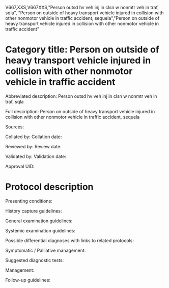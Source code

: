 V667,XXS,V667XXS,"Person outsd hv veh inj in clsn w nonmtr veh in traf, sqla", "Person on outside of heavy transport vehicle injured in collision with other nonmotor vehicle in traffic accident, sequela","Person on outside of heavy transport vehicle injured in collision with other nonmotor vehicle in traffic accident"
# Category title: Person on outside of heavy transport vehicle injured in collision with other nonmotor vehicle in traffic accident

Abbreviated description: Person outsd hv veh inj in clsn w nonmtr veh in traf, sqla

Full description: Person on outside of heavy transport vehicle injured in collision with other nonmotor vehicle in traffic accident, sequela

Sources:

Collated by:
Collation date:

Reviewed by:
Review date:

Validated by:
Validation date:

Approval UID:

# Protocol description

Presenting conditions:

History capture guidelines:

General examination guidelines:

Systemic examination guidelines:

Possible differential diagnoses with links to related protocols:

Symptomatic / Palliative management:

Suggested diagnostic tests:

Management:

Follow-up guidelines:
